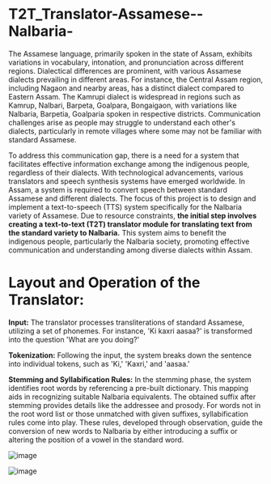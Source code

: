 # T2T_Translator-Assamese--Nalbaria-

The Assamese language, primarily spoken in the state of Assam, exhibits variations in vocabulary, intonation, and pronunciation across different regions. Dialectical differences are prominent, with various Assamese dialects prevailing in different areas. For instance, the Central Assam region, including Nagaon and nearby areas, has a distinct dialect compared to Eastern Assam. The Kamrupi dialect is widespread in regions such as Kamrup, Nalbari, Barpeta, Goalpara, Bongaigaon, with variations like Nalbaria, Barpetia, Goalparia spoken in respective districts. Communication challenges arise as people may struggle to understand each other's dialects, particularly in remote villages where some may not be familiar with standard Assamese.

To address this communication gap, there is a need for a system that facilitates effective information exchange among the indigenous people, regardless of their dialects. With technological advancements, various translators and speech synthesis systems have emerged worldwide. In Assam, a system is required to convert speech between standard Assamese and different dialects. The focus of this project is to design and implement a text-to-speech (TTS) system specifically for the Nalbaria variety of Assamese. Due to resource constraints, **the initial step involves creating a text-to-text (T2T) translator module for translating text from the standard variety to Nalbaria.** This system aims to benefit the indigenous people, particularly the Nalbaria society, promoting effective communication and understanding among diverse dialects within Assam.

# Layout and Operation of the Translator:

**Input:**
The translator processes transliterations of standard Assamese, utilizing a set of phonemes. For instance, 'Ki kaxri aasaa?' is transformed into the question 'What are you doing?'

**Tokenization:**
Following the input, the system breaks down the sentence into individual tokens, such as 'Ki,' 'Kaxri,' and 'aasaa.'

**Stemming and Syllabification Rules:**
In the stemming phase, the system identifies root words by referencing a pre-built dictionary. This mapping aids in recognizing suitable Nalbaria equivalents. The obtained suffix after stemming provides details like the addressee and prosody. For words not in the root word list or those unmatched with given suffixes, syllabification rules come into play. These rules, developed through observation, guide the conversion of new words to Nalbaria by either introducing a suffix or altering the position of a vowel in the standard word.

![image](https://github.com/Garg998/T2T_Translator-Assamese--Nalbaria-/assets/151191852/276ab61d-6848-41a6-92a1-37cbec727e30)

![image](https://github.com/Garg998/T2T_Translator-Assamese--Nalbaria-/assets/151191852/d523c736-7f5b-4187-81d9-cc794322a825)

